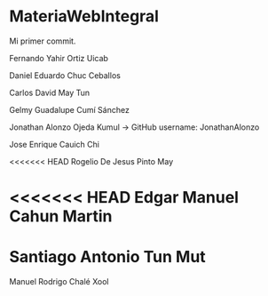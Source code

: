 # MateriaWebIntegral

Mi primer commit.

Fernando Yahir Ortiz Uicab

Daniel Eduardo Chuc Ceballos

Carlos David May Tun

Gelmy Guadalupe Cumí Sánchez

Jonathan Alonzo Ojeda Kumul -> GitHub username: JonathanAlonzo

Jose Enrique Cauich Chi

<<<<<<< HEAD
Rogelio De Jesus Pinto May

<<<<<<< HEAD
Edgar Manuel Cahun Martin 
=======
Santiago Antonio Tun Mut
=======
Manuel Rodrigo Chalé Xool


